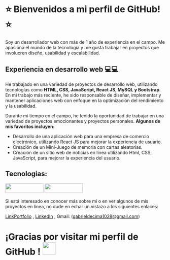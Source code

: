 # ⭐ Bienvenidos a mi perfil de GitHub! ⭐

Soy un desarrollador web con más de 1 año de experiencia en el campo. Me apasiona el mundo de la tecnología y me gusta trabajar en proyectos que involucren diseño, usabilidad y escalabilidad.

## **Experiencia en desarrollo web 💻💻**

He trabajado en una variedad de proyectos de desarrollo web, utilizando tecnologías como **HTML, CSS, JavaScript, React JS, MySQL y Bootstrap**. En mi trabajo más reciente, he sido responsable de diseñar, implementar y mantener aplicaciones web con enfoque en la optimización del rendimiento y la usabilidad.

Durante mi tiempo en el campo, he tenido la oportunidad de trabajar en una variedad de proyectos emocionantes y proyectos personales. **Algunos de mis favoritos incluyen:**

* Desarrollo de una aplicación web para una empresa de comercio electrónico, utilizando React JS para mejorar la experiencia de usuario.
* Creación de un Mini-Juego de memoria con cartas aleatorias. 
* Creación de un sitio web de noticias en línea utilizando Html, CSS, JavaScript, para mejorar la experiencia del usuario.

## Tecnologias:
<img src="https://camo.githubusercontent.com/82cd498d68f1929233bffb5d3bd2229cb0a97728b4983ee3a607c1941a9c9b7b/68747470733a2f2f696d672e736869656c64732e696f2f62616467652f2d4a6176617363726970742d4630444234463f7374796c653d666f722d7468652d6261646765266c6162656c436f6c6f723d626c61636b266c6f676f3d6a617661736372697074266c6f676f436f6c6f723d463044423446" width="120" height="30"> <img src="https://camo.githubusercontent.com/8e4a668bb3e69b0ab12ff19e5038b089ea85543993268a965f6cebe6ca2b4d9a/68747470733a2f2f696d672e736869656c64732e696f2f62616467652f2d52656163742d3631444246423f7374796c653d666f722d7468652d6261646765266c6162656c436f6c6f723d626c61636b266c6f676f3d7265616374266c6f676f436f6c6f723d363144424642" width="120" height="30"> 


Si está interesado en conocer más sobre mí o en ver algunos de mis proyectos en línea, no dude en echar un vistazo a los siguientes enlaces:

[LinkPortfolio](https://gabrieldecima.github.io/Portfolio-GabrielDecima/) ,
[LinkedIn](https://www.linkedin.com/in/gabrieldecima1028/) ,
Gmail: (gabrieldecima1028@gmail.com)


# ¡Gracias por visitar mi perfil de GitHub ! <img src="https://user-images.githubusercontent.com/1303154/88677602-1635ba80-d120-11ea-84d8-d263ba5fc3c0.gif" width="40" height="40">


